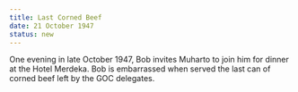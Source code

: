```yaml
---
title: Last Corned Beef
date: 21 October 1947 
status: new
---
```


One evening in late October 1947, Bob invites Muharto to join him for
dinner at the Hotel Merdeka. Bob is embarrassed when served the last can
of corned beef left by the GOC delegates.

